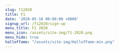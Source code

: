 ```yaml
---
slug: f12020
title: F1
date: '2020-05-18 00:00:00 +0000'
signup_url: /f12020/sign-up
menu_title: F1 2020
menu_icon: /assets/site-img/f1-2020.png
menu_hide: true
halloffame: "/assets/site-img/HallofFame-min.png"
---
```


